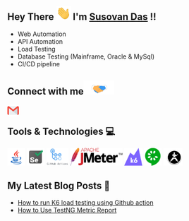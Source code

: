 <!---
- 👋 Hi, I’m @dassusovan
- 👀 I’m interested in ...
- 🌱 I’m currently learning ...
- 💞️ I’m looking to collaborate on ...
- 📫 How to reach me ...


dassusovan/dassusovan is a ✨ special ✨ repository because its `README.md` (this file) appears on your GitHub profile.
You can click the Preview link to take a look at your changes.
--->
##  Hey There <img src="https://github.com/dassusovan/dassusovan/blob/main/Assets/Hi.gif" height="32px"> I'm [Susovan Das](https://www.linkedin.com/in/susovan-das-851158103/) !!
- Web Automation
- API Automation
- Load Testing 
- Database Testing (Mainframe, Oracle & MySql)
- CI/CD pipeline 

## Connect with me<img src="https://github.com/dassusovan/dassusovan/blob/main/Assets/Handshake.gif" height="32px">

<a href="mailto:dassusovan3@gmail.com">
  <img align="left" width="26px" src="https://github.com/dassusovan/dassusovan/blob/main/Assets/Gmail.svg"/>
</a>

<br />

## Tools & Technologies :computer:
<code><img height="40" src="https://github.com/dassusovan/dassusovan/blob/main/Assets/java-coffee-cup-logo.png"></code>
<code><img height="40" src="https://github.com/dassusovan/dassusovan/blob/main/Assets/selenium-test-automation.png"></code>
<code><img height="40" src="https://github.com/dassusovan/dassusovan/blob/main/Assets/GithubActionsLogo.png"></code>
<code><img height="40" src="https://github.com/dassusovan/dassusovan/blob/main/Assets/jmeter.svg"></code>
<code><img height="40" src="https://github.com/dassusovan/dassusovan/blob/main/Assets/k6.svg"></code>
<code><img height="40" src="https://github.com/dassusovan/dassusovan/blob/main/Assets/cucumber.png"></code>
<code><img height="40" src="https://github.com/dassusovan/dassusovan/blob/main/Assets/karate.PNG"></code>
<!-- <code><img height="40" src=""></code> -->

## My Latest Blog Posts 🌱
- [How to run K6 load testing using Github action](https://community.lambdatest.com/t/how-to-run-k6-load-testing-using-github-action/6210)
- [How to Use TestNG Metric Report](https://community.lambdatest.com/t/how-to-use-testng-metric-report/6194)

## 
<p>
<!-- <img src="https://github-readme-stats.vercel.app/api?username=dassusovan&&show_icons=true&title_color=ffffff&icon_color=bb2acf&text_color=daf7dc&bg_color=151515" width="318"/> -->
<!-- <img src="https://github-readme-stats.vercel.app/api?username=dassusovan&show_icons=true&theme=onedark" width="318"/>
<img src="https://github-readme-streak-stats.herokuapp.com/?user=dassusovan&theme=radical&hide_border=true" width="318"/> -->
<!-- <img src="" width="318"/> -->
</p>
